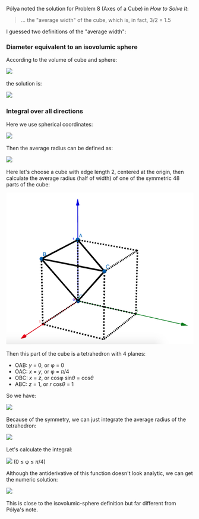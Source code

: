 Pólya noted the solution for Problem 8 (Axes of a Cube) in *How to Solve It*:

> ... the "average width" of the cube, which is, in fact, 3/2 = 1.5

I guessed two definitions of the "average width":

### Diameter equivalent to an isovolumic sphere

According to the volume of cube and sphere:

<img src="https://latex.codecogs.com/gif.latex?a^3=V=\frac{4\pi%20r^3}{3}">

the solution is:

<img src="https://latex.codecogs.com/gif.latex?2r=\sqrt[3]{\frac{6}{\pi}}a\approx1.2407a">

### Integral over all directions

Here we use spherical coordinates:

<img src="https://latex.codecogs.com/gif.latex?\begin{cases}x=r\cos\phi\sin\theta\\y=r\sin\phi\sin\theta\\z=r\cos\theta\end{cases}">

Then the average radius can be defined as:

<img src="https://latex.codecogs.com/gif.latex?r_\text{avg}=\frac{1}{4\pi}\int_\Omega%20rd\Omega=\frac{1}{4\pi}\int_\phi\int_\theta%20r\sin\theta%20d\theta%20d\phi">

Here let's choose a cube with edge length 2, centered at the origin, then calculate the average radius (half of width) of one of the symmetric 48 parts of the cube:

<img src="cube.png">

Then this part of the cube is a tetrahedron with 4 planes:

- OAB: *y* = 0, or φ = 0
- OAC: *x* = *y*, or φ = *π*/4
- OBC: *x* = *z*, or cosφ sin*θ* = cos*θ*
- ABC: *z* = 1, or *r* cos*θ* = 1

So we have:

<img src="https://latex.codecogs.com/gif.latex?\begin{cases}\phi_\text{OAB}=0\\\phi_\text{OAC}=\pi/4\\\theta_\text{OA}=0\\\theta_\text{OBC}=\text{arccot}\cos\phi\\r_\text{ABC}=1/\cos\theta\end{cases}">

Because of the symmetry, we can just integrate the average radius of the tetrahedron:

<img src="https://latex.codecogs.com/gif.latex?r_\text{avg}=\frac{48}{\4\pi}\int_{\phi_\text{OAB}}^{\phi_\text{OAC}}\int_{\theta_\text{OA}}^{\theta_\text{OBC}}r_\text{ABC}\sin\theta%20d\theta%20d\phi=\frac{12}\pi\int_0^{\pi/4}\int_0^{\text{arccot}\cos\phi}\frac{\sin\theta}{\cos\theta}d\theta%20d\phi">

Let's calculate the integral:

<img src="https://latex.codecogs.com/gif.latex?\int_0^{\text{arccot}\cos\phi}\frac{\sin\theta}{\cos\theta}d\theta=-\ln\cos\theta\bigg\rvert_0^{\text{arccot}\cos\phi}=\ln\sqrt{\cos^2\phi+1}-\ln\cos\phi"> (0 ≤ φ ≤ *π*/4)

Although the antiderivative of this function doesn't look analytic, we can get the numeric solution:

<img src="https://latex.codecogs.com/gif.latex?r_\text{avg}=\frac{12}\pi\int_0^{\pi/4}(\ln\sqrt{\cos^2\phi+1}-\ln\cos\phi)d\phi\approx1.2214">

This is close to the isovolumic-sphere definition but far different from Pólya's note.